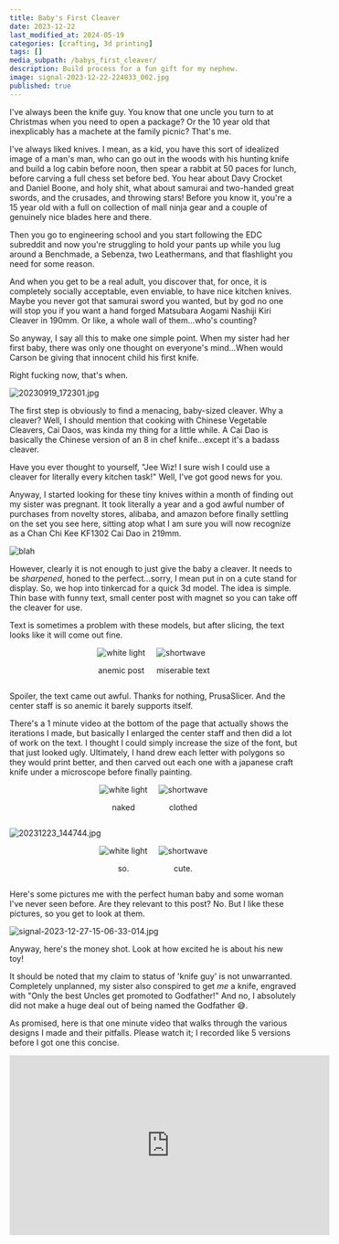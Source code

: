 ```yaml
---
title: Baby's First Cleaver
date: 2023-12-22
last_modified_at: 2024-05-19
categories: [crafting, 3d printing]
tags: []
media_subpath: /babys_first_cleaver/
description: Build process for a fun gift for my nephew.
image: signal-2023-12-22-224833_002.jpg
published: true
---
```


I've always been the knife guy. You know that one uncle you turn to at Christmas when you need to open a package? Or the 10 year old that inexplicably has a machete at the family picnic? That's me. 

I've always liked knives. I mean, as a kid, you have this sort of idealized image of a man's man, who can go out in the woods with his hunting knife and build a log cabin before noon, then spear a rabbit at 50 paces for lunch, before carving a full chess set before bed. You hear about Davy Crocket and Daniel Boone, and holy shit, what about samurai and two-handed great swords, and the crusades, and throwing stars! Before you know it, you're a 15 year old with a full on collection of mall ninja gear and a couple of genuinely nice blades here and there.

Then you go to engineering school and you start following the EDC subreddit and now you're struggling to hold your pants up while you lug around a Benchmade, a Sebenza, two Leathermans, and that flashlight you need for some reason. 

And when you get to be a real adult, you discover that, for once, it is completely socially acceptable, even enviable, to have nice kitchen knives. Maybe you never got that samurai sword you wanted, but by god no one will stop you if you want a hand forged Matsubara Aogami Nashiji Kiri Cleaver in 190mm. Or like, a whole wall of them...who's counting?

So anyway, I say all this to make one simple point. When my sister had her first baby, there was only one thought on everyone's mind...When would Carson be giving that innocent child his first knife.

Right fucking now, that's when.

![20230919_172301.jpg](20230919_172301.jpg)

The first step is obviously to find a menacing, baby-sized cleaver. Why a cleaver? Well, I should mention that cooking with Chinese Vegetable Cleavers, Cai Daos, was kinda my thing for a little while. A Cai Dao is basically the Chinese version of an 8 in chef knife...except it's a badass cleaver. 

Have you ever thought to yourself, "Jee Wiz! I sure wish I could use a cleaver for literally every kitchen task!" Well, I've got good news for you.

Anyway, I started looking for these tiny knives within a month of finding out my sister was pregnant. It took literally a year and a god awful number of purchases from novelty stores, alibaba, and amazon before finally settling on the set you see here, sitting atop what I am sure you will now recognize as a Chan Chi Kee KF1302 Cai Dao in 219mm.

<!-- https://www.amazon.com/gp/product/B0C2PD4GSG -->

![blah](signal-2023-12-22-224833_002.jpg)

However, clearly it is not enough to just give the baby a cleaver. It needs to be <i>sharpened</i>, honed to the perfect...sorry, I mean put in on a cute stand for display. So, we hop into tinkercad for a quick 3d model. The idea is simple. Thin base with funny text, small center post with magnet so you can take off the cleaver for use. 

Text is sometimes a problem with these models, but after slicing, the text looks like it will come out fine.

<div style="display: flex; justify-content: center; gap: 20px; align-items: center;">
  <div>
    <img src="Screenshot+2024-05-18+170707.png" alt="white light" style="height: auto;">  
    <p style="text-align: center;">anemic post</p>   
  </div>
  <div>
    <img src="20231223_111252.jpg" alt="shortwave" style="height: auto;">
    <p style="text-align: center;">miserable text</p>   
  </div>
</div>



Spoiler, the text came out awful. Thanks for nothing, PrusaSlicer. And the center staff is so anemic it barely supports itself. 

There's a 1 minute video at the bottom of the page that actually shows the iterations I made, but basically I enlarged the center staff and then did a lot of work on the text. I thought I could simply increase the size of the font, but that just looked ugly. Ultimately, I hand drew each letter with polygons so they would print better, and then carved out each one with a japanese craft knife under a microscope before finally painting.


<div style="display: flex; justify-content: center; gap: 20px; align-items: center;">
  <div>
    <img src="20231223_144805.jpg" alt="white light" style="height: auto;">  
    <p style="text-align: center;">naked</p>   
  </div>
  <div>
    <img src="20231223_144856.jpg" alt="shortwave" style="height: auto;">
    <p style="text-align: center;">clothed</p>   
  </div>
</div>

![20231223_144744.jpg](20231223_144837.jpg)

<div style="display: flex; justify-content: center; gap: 20px; align-items: center;">
  <div>
    <img src="20231227_145713.jpg" alt="white light" style="height: auto;">  
    <p style="text-align: center;">so.</p>   
  </div>
  <div>
    <img src="20231227_145733.jpg" alt="shortwave" style="height: auto;">
    <p style="text-align: center;">cute.</p>   
  </div>
</div>

Here's some pictures me with the perfect human baby and some woman I've never seen before. Are they relevant to this post? No. But I like these pictures, so you get to look at them.

![signal-2023-12-27-15-06-33-014.jpg](signal-2023-12-27-15-06-33-014.jpg)

Anyway, here's the money shot. Look at how excited he is about his new toy!

It should be noted that my claim to status of 'knife guy' is not unwarranted. Completely unplanned, my sister also conspired to get <i>me</i> a knife, engraved with "Only the best Uncles get promoted to Godfather!" And no, I absolutely did not make a huge deal out of being named the Godfather &#x1F605;. 

As promised, here is that one minute video that walks through the various designs I made and their pitfalls. Please watch it; I recorded like 5 versions before I got one this concise.


<iframe width="560" height="315" src="https://www.youtube.com/embed/-k7FPJBvV5o?si=bwcfli5QmCW9ONHV" title="YouTube video player" frameborder="0" allow="accelerometer; autoplay; clipboard-write; encrypted-media; gyroscope; picture-in-picture; web-share" referrerpolicy="strict-origin-when-cross-origin" allowfullscreen></iframe>